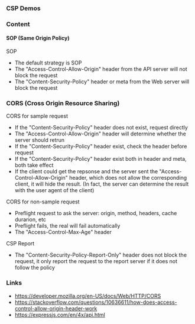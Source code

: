 ### CSP Demos

### Content

#### SOP (Same Origin Policy)

SOP

* The default strategy is SOP
* The "Access-Control-Allow-Origin" header from the API server will not block the request
* The "Content-Security-Policy" header or meta from the Web server will block the request

### CORS (Cross Origin Resource Sharing)

CORS for sample request

* If the "Content-Security-Policy" header does not exist, request directly
* The "Access-Control-Allow-Origin" header will determine whether the server should retrun
* If the "Content-Security-Policy" header exist, check the header before request
* If the "Content-Security-Policy" header exist both in header and meta, both take effect
* If the client could get the repsonse and the server sent the "Access-Control-Allow-Origin" header, which does not allow the corresponding client, it will hide the result. (In fact, the server can determine the result with the user agent of the client)

CORS for non-sample request

* Preflight request to ask the server: origin, method, headers, cache durarion, etc
* Preflight fails, the real will fail automatically
* The "Access-Control-Max-Age" header

CSP Report

* The "Content-Security-Policy-Report-Only" header does not block the request, it only report the request to the report server if it does not follow the policy


### Links

* https://developer.mozilla.org/en-US/docs/Web/HTTP/CORS
* https://stackoverflow.com/questions/10636611/how-does-access-control-allow-origin-header-work
* https://expressjs.com/en/4x/api.html